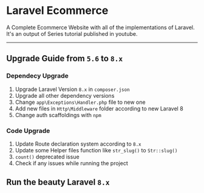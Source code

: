 # Laravel Ecommerce 
A Complete Ecommerce Website with all of the implementations of Laravel. It's an output of Series tutorial published in youtube.

----


## Upgrade Guide from `5.6` to `8.x`

### Dependecy Upgrade
1. Upgrade Laravel Version `8.x` in `composer.json`
2. Upgrade all other dependency versions
3. Change `app\Exceptions\Handler.php` file to new one
4. Add new files in `Http\Middleware` folder according to new Laravel 8
5. Change auth scaffoldings with `npm`

### Code Upgrade
1. Update Route declaration system according to `8.x`
2. Update some Helper files function like `str_slug()` to `Str::slug()`
3. `count()` deprecated issue
4. Check if any issues while running the project

## Run the beauty Laravel `8.x`